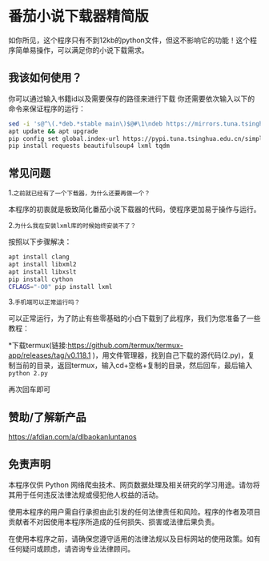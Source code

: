 # 番茄小说下载器精简版
如你所见，这个程序只有不到12kb的python文件，但这不影响它的功能！这个程序简单易操作，可以满足你的小说下载需求。
## 我该如何使用？
你可以通过输入书籍id以及需要保存的路径来进行下载
你还需要依次输入以下的命令来保证程序的运行：
```bash
sed -i 's@^\(.*deb.*stable main\)$@#\1\ndeb https://mirrors.tuna.tsinghua.edu.cn/termux/apt/termux-main stable main@' $PREFIX/etc/apt/sources.list
apt update && apt upgrade
pip config set global.index-url https://pypi.tuna.tsinghua.edu.cn/simple
pip install requests beautifulsoup4 lxml tqdm
```
## 常见问题
1.`之前就已经有了一个下载器，为什么还要再做一个？`

本程序的初衷就是极致简化番茄小说下载器的代码，使程序更加易于操作与运行。

2.`为什么我在安装lxml库的时候始终安装不了？`

按照以下步骤解决：
```bash
apt install clang 
apt install libxml2
apt install libxslt 
pip install cython 
CFLAGS="-O0" pip install lxml
```

3.`手机端可以正常运行吗？`

可以正常运行，为了防止有些零基础的小白下载到了此程序，我们为您准备了一些教程：

*下载termux(链接:https://github.com/termux/termux-app/releases/tag/v0.118.1 )，用文件管理器，找到自己下载的源代码(2.py)，复制当前的目录，返回termux，输入cd+空格+复制的目录，然后回车，最后输入`python 2.py`

再次回车即可

## 赞助/了解新产品
https://afdian.com/a/dlbaokanluntanos

## 免责声明
  本程序仅供 Python 网络爬虫技术、网页数据处理及相关研究的学习用途。请勿将其用于任何违反法律法规或侵犯他人权益的活动。
  
  使用本程序的用户需自行承担由此引发的任何法律责任和风险。程序的作者及项目贡献者不对因使用本程序所造成的任何损失、损害或法律后果负责。
  
  在使用本程序之前，请确保您遵守适用的法律法规以及目标网站的使用政策。如有任何疑问或顾虑，请咨询专业法律顾问。
